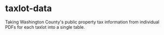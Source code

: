# taxlot-data

Taking Washington County's public property tax information from individual PDFs for each taxlot into a single table.
